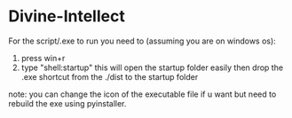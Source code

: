 # Divine-Intellect


For the script/.exe to run you need to (assuming you are on windows os):
  1) press win+r
  2) type "shell:startup"
this will open the startup folder easily
then drop the .exe shortcut from the ./dist to the startup folder


note: you can change the icon of the executable file if u want but need to rebuild the exe using pyinstaller.
